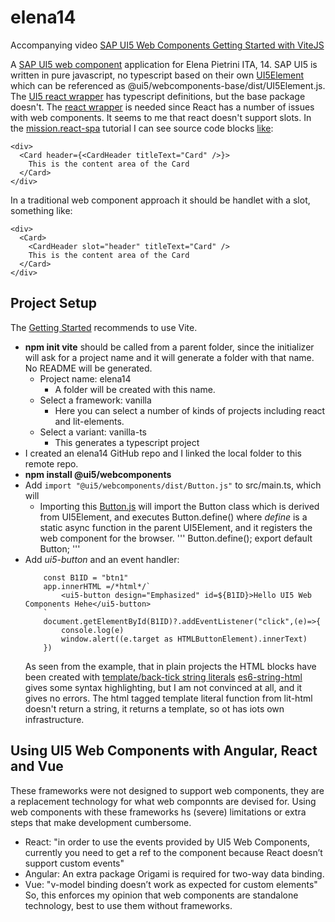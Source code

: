 # elena14

Accompanying video [SAP UI5 Web Components Getting Started with ViteJS](https://youtu.be/cfdtbrs8sg0)

A [SAP UI5 web component](https://sap.github.io/ui5-webcomponents/) application for Elena Pietrini ITA, 14.
SAP UI5 is written in pure javascript, no typescript based on their own [UI5Element](https://github.com/SAP/ui5-webcomponents/blob/894628fa2dc7225936bb1609037054c7d9243f8e/packages/base/src/UI5Element.js#L59) which can be referenced as @ui5/webcomponents-base/dist/UI5Element.js.
The [UI5 react wrapper](https://github.com/SAP/ui5-webcomponents#ui5-web-components-for-react) has typescript definitions, but the base package doesn't.
The [react wrapper](https://github.com/SAP/ui5-webcomponents-react) is needed since React has a number of issues with web components.
It seems to me that react doesn't support slots. In the [mission.react-spa](https://developers.sap.com/mission.react-spa.html) tutorial I can see source code blocks [like](https://developers.sap.com/tutorials/ui5-webcomponents-react-card.html):
```
<div>
  <Card header={<CardHeader titleText="Card" />}>
    This is the content area of the Card
  </Card>
</div>
```
In a traditional web component approach it should be handlet with a slot, something like:
```
<div>
  <Card>
    <CardHeader slot="header" titleText="Card" />
    This is the content area of the Card
  </Card>
</div>
```


## Project Setup
The [Getting Started](https://sap.github.io/ui5-webcomponents/playground) recommends to use Vite.
- **npm init vite** should be called from a parent folder, since the initializer will ask for a project name and it will generate a folder with that name. No README will be generated.
    - Project name: elena14
        - A folder will be created with this name. 
    - Select a framework: vanilla
        - Here you can select a number of kinds of projects including react and lit-elements.
    - Select a variant: vanilla-ts
        - This generates a typescript project
- I created an elena14 GitHub repo and I linked the local folder to this remote repo.
- **npm install @ui5/webcomponents**
- Add `import "@ui5/webcomponents/dist/Button.js"` to src/main.ts, which will 
    - Importing this [Button.js](https://github.com/SAP/ui5-webcomponents/blob/master/packages/main/src/Button.js) will import the Button class which is derived from UI5Element, and executes Button.define() where *define* is a static async function in the parent UI5Element, and it registers the web component for the browser.
    '''
    Button.define();
    export default Button;
    '''
- Add *ui5-button* and an event handler:
    ```
        const B1ID = "btn1"
        app.innerHTML =/*html*/`
            <ui5-button design="Emphasized" id=${B1ID}>Hello UI5 Web Components Hehe</ui5-button>
        `
        document.getElementById(B1ID)?.addEventListener("click",(e)=>{
            console.log(e)
            window.alert((e.target as HTMLButtonElement).innerText)
        })    
    ```
    As seen from the example, that in plain projects the HTML blocks have been created with [template/back-tick string literals](https://blog.kevinchisholm.com/javascript/template-literals-basics/)
    [es6-string-html](https://marketplace.visualstudio.com/items?itemName=Tobermory.es6-string-html) gives some syntax highlighting, but I am not convinced at all, and it gives no errors.
    The html tagged template literal function from lit-html doesn't return a string, it returns a template, so ot has iots own infrastructure.

## Using UI5 Web Components with Angular, React and Vue
These frameworks were not designed to support web components, they are a replacement technology for what web componnts are devised for. Using web components with these frameworks hs (severe) limitations or extra steps that make development cumbersome.
- React: "in order to use the events provided by UI5 Web Components, currently you need to get a ref to the component because React doesn’t support custom events"
- Angular: An extra package Origami is required for two-way data binding.
- Vue: "v-model binding doesn’t work as expected for custom elements"
So, this enforces my opinion that web components are standalone technology, best to use them without frameworks. 